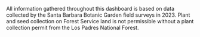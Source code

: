 All information gathered throughout this dashboard is based on data collected by the Santa Barbara Botanic Garden field surveys in 2023. Plant and seed collection on Forest Service land is not permissible without a plant collection permit from the Los Padres National Forest.